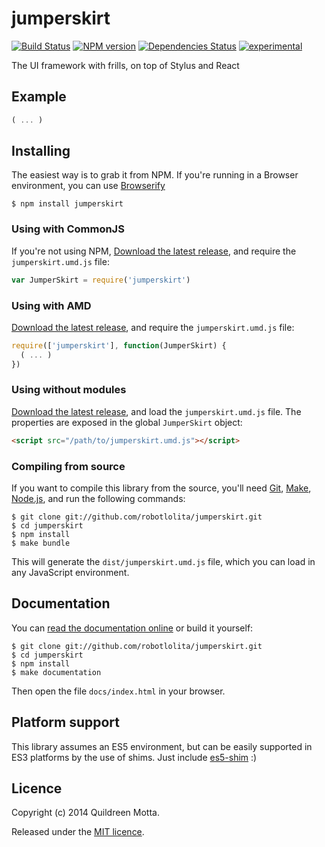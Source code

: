 jumperskirt
===========

[![Build Status](https://secure.travis-ci.org/robotlolita/jumperskirt.png?branch=master)](https://travis-ci.org/robotlolita/jumperskirt)
[![NPM version](https://badge.fury.io/js/jumperskirt.png)](http://badge.fury.io/js/jumperskirt)
[![Dependencies Status](https://david-dm.org/robotlolita/jumperskirt.png)](https://david-dm.org/robotlolita/jumperskirt)
[![experimental](http://hughsk.github.io/stability-badges/dist/experimental.svg)](http://github.com/hughsk/stability-badges)


The UI framework with frills, on top of Stylus and React


## Example

```js
( ... )
```


## Installing

The easiest way is to grab it from NPM. If you're running in a Browser
environment, you can use [Browserify][]

    $ npm install jumperskirt


### Using with CommonJS

If you're not using NPM, [Download the latest release][release], and require
the `jumperskirt.umd.js` file:

```js
var JumperSkirt = require('jumperskirt')
```


### Using with AMD

[Download the latest release][release], and require the `jumperskirt.umd.js`
file:

```js
require(['jumperskirt'], function(JumperSkirt) {
  ( ... )
})
```


### Using without modules

[Download the latest release][release], and load the `jumperskirt.umd.js`
file. The properties are exposed in the global `JumperSkirt` object:

```html
<script src="/path/to/jumperskirt.umd.js"></script>
```


### Compiling from source

If you want to compile this library from the source, you'll need [Git][],
[Make][], [Node.js][], and run the following commands:

    $ git clone git://github.com/robotlolita/jumperskirt.git
    $ cd jumperskirt
    $ npm install
    $ make bundle
    
This will generate the `dist/jumperskirt.umd.js` file, which you can load in
any JavaScript environment.

    
## Documentation

You can [read the documentation online][docs] or build it yourself:

    $ git clone git://github.com/robotlolita/jumperskirt.git
    $ cd jumperskirt
    $ npm install
    $ make documentation

Then open the file `docs/index.html` in your browser.


## Platform support

This library assumes an ES5 environment, but can be easily supported in ES3
platforms by the use of shims. Just include [es5-shim][] :)


## Licence

Copyright (c) 2014 Quildreen Motta.

Released under the [MIT licence](https://github.com/robotlolita/jumperskirt/blob/master/LICENCE).

<!-- links -->
[Fantasy Land]: https://github.com/fantasyland/fantasy-land
[Browserify]: http://browserify.org/
[Git]: http://git-scm.com/
[Make]: http://www.gnu.org/software/make/
[Node.js]: http://nodejs.org/
[es5-shim]: https://github.com/kriskowal/es5-shim
[docs]: http://robotlolita.github.io/jumperskirt
<!-- [release: https://github.com/robotlolita/jumperskirt/releases/download/v$VERSION/jumperskirt-$VERSION.tar.gz] -->
[release]: https://github.com/robotlolita/jumperskirt/releases/download/v0.1.5/jumperskirt-0.1.5.tar.gz
<!-- [/release] -->
